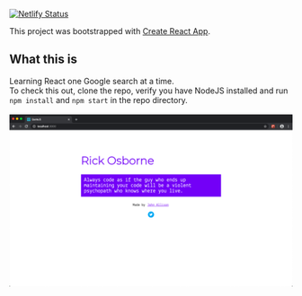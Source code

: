 [![Netlify Status](https://api.netlify.com/api/v1/badges/91e8c5ab-ff79-4463-8cd1-f6c8fd67dd46/deploy-status)](https://app.netlify.com/sites/buzzhaiku/deploys)

This project was bootstrapped with [Create React App](https://github.com/facebook/create-react-app).

## What this is
Learning React one Google search at a time.
<br />
To check this out, clone the repo, verify you have NodeJS installed and run ```npm install``` and ```npm start``` in the repo directory.
<br />
<br />
![Screenshot](https://raw.githubusercontent.com/john123allison/QuoteJS/master/public/screenshot.png)
